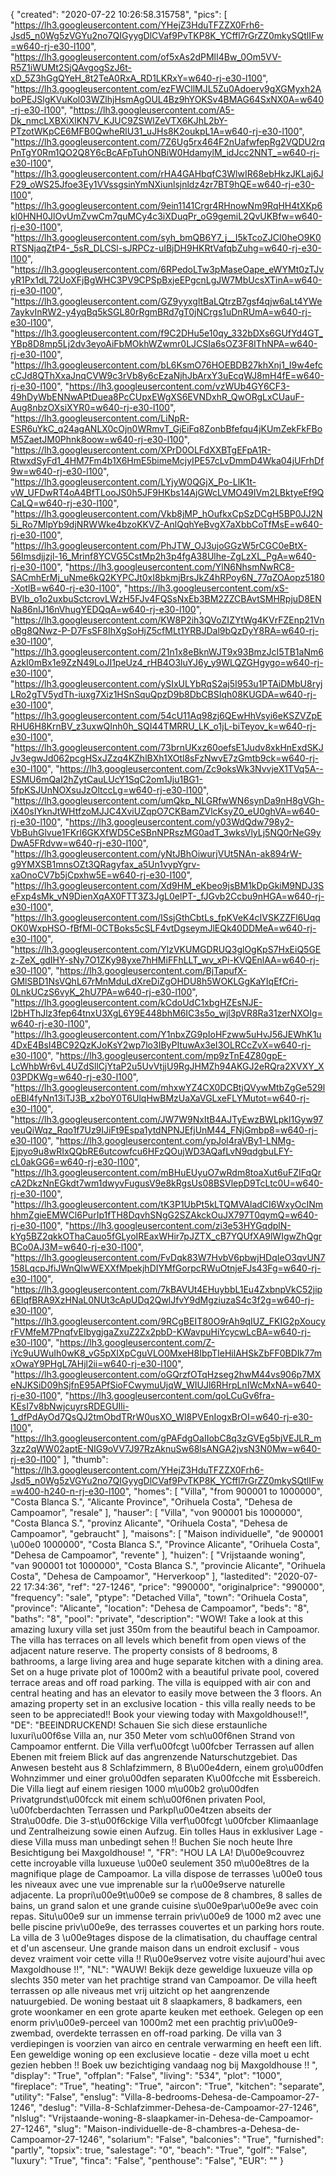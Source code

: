 {
"created": "2020-07-22 10:26:58.315758",
"pics": [
"https://lh3.googleusercontent.com/YHejZ3HduTFZZX0Frh6-Jsd5_n0Wg5zVGYu2no7QIGyygDlCVaf9PvTKP8K_YCffl7rGrZZ0mkySQtlIFw=w640-rj-e30-l100",
"https://lh3.googleusercontent.com/of5xAs2dPMlI4Bw_0Om5VV-R5Z1iWUMt2SjQAvgogSzJ6t-xD_5Z3hGgQYeH_8t2TeA0RxA_RD1LKRxY=w640-rj-e30-l100",
"https://lh3.googleusercontent.com/ezFWCllMJL5Zu0Adoerv9gXGMyxh2AboPEJSlgKVuKol03WZlhjHsmAgOUL4Bz9hYOKSv4BMAG64SxNX0A=w640-rj-e30-l100",
"https://lh3.googleusercontent.com/A5-Dk_nmcLXBXiXlKN7V_KJUC9ZSWlZeVTX6KJhL2bY-PTzotWKpCE6MFB0QwheRlU31_uJHs8K2oukpL1A=w640-rj-e30-l100",
"https://lh3.googleusercontent.com/7Z6Ug5rx464F2nUafwfepRg2VQDU2rqPnTgY0Rm1QO2Q8Y6cBcAFpTuhONBiW0HdamylM_idJcc2NNT_=w640-rj-e30-l100",
"https://lh3.googleusercontent.com/rHA4GAHbqfC3WlwIR68ebHkzJKLaj6JF29_oWS25Jfoe3Ey1VVssgsinYmNXiunlsjnldz4zr7BT9hQE=w640-rj-e30-l100",
"https://lh3.googleusercontent.com/9ein1141Crgr4RHnowNm9RqHH4tXKp6kl0HNH0JlOvUmZvwCm7quMCy4c3iXDuqPr_oG9gemiL2QvUKBfw=w640-rj-e30-l100",
"https://lh3.googleusercontent.com/syh_bmQB6Y7_j__I5kTcoZJCI0heO9K0RTSNjaqZtP4-_5sR_DLCSl-sJRPCz-uIBjDH9HKRtVafqbZuhg=w640-rj-e30-l100",
"https://lh3.googleusercontent.com/6RPedoLTw3pMaseOape_eWYMt0zTJvyR1Px1dL72UoXFjBgWHC3PV9CPSpBxjeEPgcnLgJW7MbUcsXTinA=w640-rj-e30-l100",
"https://lh3.googleusercontent.com/GZ9yyxgltBaLQtrzB7gsf4qjw6aLt4YWe7aykvInRW2-y4yqBq5kSGL80rRgmBRd7gT0jNCrgs1uDnRUmA=w640-rj-e30-l100",
"https://lh3.googleusercontent.com/f9C2DHu5e10qy_332bDXs6GUfYd4GT_YBp8D8mp5Lj2dv3eyoAiFbMOkhWZwmr0LJCSIa6sOZ3F8IThNPA=w640-rj-e30-l100",
"https://lh3.googleusercontent.com/bL6KsmO76HOEBDB27khXnj1_I9w4efccCJd8QThXxaJnqCVW9c3rVb8y6cEzaNjhJbArxY3uEcqWJ8mH4fE=w640-rj-e30-l100",
"https://lh3.googleusercontent.com/vzWUb4GY6CF3-49hDyWbENNwAPtDuea8PcCUpxEWgXS6EVNDxhR_QwORgLxCUauF-Aug8nbzOXsiXYR0=w640-rj-e30-l100",
"https://lh3.googleusercontent.com/LiNpR-ESR6uYkC_q24agANLX0cOjn0WRmvT_GjEiFq8ZonbBfefqu4jKUmZekFkFBoM5ZaetJM0Phnk8oow=w640-rj-e30-l100",
"https://lh3.googleusercontent.com/XPrD0OLFdXXBTgEFpA1R-RtwxdSyFd1_4HM7Fm4b1X6HmE5bimeMcjyIPE57cLvDmmD4Wka04jUFrhDf9w=w640-rj-e30-l100",
"https://lh3.googleusercontent.com/LYjyW0QGjX_Po-LlK1t-vW_UFDwRT4oA4BfTLooJS0h5JF9HKbs14AjGWcLVMO49IVm2LBktyeEf9QCaLQ=w640-rj-e30-l100",
"https://lh3.googleusercontent.com/Vkb8jMP_hOufkxCpSzDCgH5BP0JJ2N5i_Ro7MlpYb9djNRWWke4bzoKKVZ-AnlQqhYeBvgX7aXbbCoTfMsE=w640-rj-e30-l100",
"https://lh3.googleusercontent.com/PhJTW_OJ3ujoGGzW5rCGC0eBtX-56Imsdjjzjl-16_Mrinf8YCVG5CstMp2h3p4fgA38Ulhe-ZgLzXL_PgA=w640-rj-e30-l100",
"https://lh3.googleusercontent.com/YlN6NhsmNwRC8-SACmhErMj_uNme6kQ2KYPCJt0xI8bkmjBrsJkZ4hRPoy6N_77qZOAopz5180-XotlB=w640-rj-e30-l100",
"https://lh3.googleusercontent.com/xS-BVlb_o1o2uxbuSctcrovLWzH5FJv4FQSsNxEb3BM2ZZCBAvtSMHRpjuD8ENNa86nIJ16nVhugYEDQqA=w640-rj-e30-l100",
"https://lh3.googleusercontent.com/KW8P2ih3QVoZIZYtWg4KVrFZEnp21VnoBg8QNwz-P-D7FsSF8IhXgSoHjZ5cfMLt1YRBJDal9bQzDyY8RA=w640-rj-e30-l100",
"https://lh3.googleusercontent.com/21n1x8eBknWJT9x93BmzJcI5TB1aNm6AzkI0mBx1e9ZzN49LoJI1peUz4_rHB4O3luYJ6y_y9WLQZGHgygo=w640-rj-e30-l100",
"https://lh3.googleusercontent.com/ySIxULYbRqS2aj5I953u1PTAiDMbU8ryjLRo2gTV5ydTh-iuxg7Xiz1HSnSquQpzD9b8DbCBSIqh08KUGDA=w640-rj-e30-l100",
"https://lh3.googleusercontent.com/54cU11Aq98zj6QEwHhVsyi6eKSZVZpERHU6H8KrnBV_z3uxwQInh0h_SQI44TMRRU_LK_o1jL-biTeyov_k=w640-rj-e30-l100",
"https://lh3.googleusercontent.com/73brnUKxz60oefsE1Judv8xkHnExdSKJJv3egwJd062pcgHSxJZzq4KZhlBXh1XOtl8sFzNwvE7zGmtb9ck=w640-rj-e30-l100",
"https://lh3.googleusercontent.com/Zc9oksWk3NvvjeX1TVq5A--ESMU6mQaI2hZytCauLUcY1SqC2om1Jju1BG1-5fpKSJUnNOXsuJzOltccLg=w640-rj-e30-l100",
"https://lh3.googleusercontent.com/umQkp_NLGRfwWN6synDa9nH8gVGh-iX40sIYknJtWHtfzoMJJC4XviUZqpO7CKBamZVlcKsyZ0_eU0ghVA=w640-rj-e30-l100",
"https://lh3.googleusercontent.com/y03WdQdw798y2-VbBuhGlvue1FKrl6GKXfWD5CeSBnNPRszMG0adT_3wksVlyLj5NQ0rNeG9yDwA5FRdvw=w640-rj-e30-l100",
"https://lh3.googleusercontent.com/yNtJBhOiwurjVUt5NAn-ak894rW-g9YMXSB1mnsOZt3QRagyfax_a5Un1vypYgrv-xaOnoCV7b5jCpxhw5E=w640-rj-e30-l100",
"https://lh3.googleusercontent.com/Xd9HM_eKbeo9jsBM1kDpGkiM9NDJ3SeFxp4sMk_vN9DienXqAX0FTT3Z3JgL0elPT-_fJGvb2Ccbu9nHGA=w640-rj-e30-l100",
"https://lh3.googleusercontent.com/lSsjGthCbtLs_fpKVeK4cIVSKZZFl6UqqOK0WxpHSO-fBfMl-0CTBoks5cSLF4vtDgseymJlEQk40DDMeA=w640-rj-e30-l100",
"https://lh3.googleusercontent.com/YlzVKUMGDRUQ3glOgKpS7HxEiQ5GEz-ZeX_gdIHY-sNy7O1ZKy98yxe7hHMiFFhLLT_wv_xPi-KVQEnlAA=w640-rj-e30-l100",
"https://lh3.googleusercontent.com/BjTapufX-GMlSBD1NsVQhL67rMnMduLdXreDiZgOHDU8h5WOKLGgKaYIqEfCri-0LnkUCzS6vyK_2hU7PA=w640-rj-e30-l100",
"https://lh3.googleusercontent.com/kCdoUdC1xbgHZEsNJE-l2bHThJlz3fep64tnxU3XgL6Y9E448bhM6IC3s5o_wjl3pVR8Ra31zerNXOIg=w640-rj-e30-l100",
"https://lh3.googleusercontent.com/Y1nbxZG9pIoHFzww5uHvJ56JEWhK1u4DxE4BsI4BC92QzKJoKsY2wp7lo3IByPItuwAx3eI3OLRCcZvX=w640-rj-e30-l100",
"https://lh3.googleusercontent.com/mp9zTnE4Z80gpE-LcWhbWr6vL4UZdSllCjYtaP2u5UvVtjjU9RgJHMZh94AKGJ2eRQra2XVXY_X03PDKWg=w640-rj-e30-l100",
"https://lh3.googleusercontent.com/mhxwYZ4CX0DCBtjQVywMtbZgGe529loEBl4fyNn13iTJ3B_x2boY0T6UlqHwBMzUaXaVGLxeFLYMutot=w640-rj-e30-l100",
"https://lh3.googleusercontent.com/JW7W9NxItB4AJTyEwzBWLpkl1Gyw97veuQiWqz_Rqo1f7Uz9IJiFt9Espa1ytdNPNJEfjUnM44_FNjGmbp8=w640-rj-e30-l100",
"https://lh3.googleusercontent.com/ypJol4raVBy1-LNMg-Ejpyo9u8wRIxQQbRE6utcowfcu6HFzQOujWD3AQafLvN9qdgbuLFY-cL0akGG6=w640-rj-e30-l100",
"https://lh3.googleusercontent.com/mBHuEUyuO7wRdm8toaXut6uFZIFqQrcA2DkzNnEGkdt7wm1dwyvFugusV9e8kRgsUs08BSVlepD9TcLtc0U=w640-rj-e30-l100",
"https://lh3.googleusercontent.com/tK3P1UbPt5kLTQMVAladCI6WxyOcINmhhmZgieEMWCl6PurIp1fTH8DqvhSNgG2SZAkckOuJX797T0qymQ=w640-rj-e30-l100",
"https://lh3.googleusercontent.com/zi3e53HYGqdplN-kYg5BZ2qkkOThaCauo5fGLyoIREaxWHir7pJZTX_cB7YQUfXA9lWIgwZhQgrBCo0AJ3M=w640-rj-e30-l100",
"https://lh3.googleusercontent.com/FvDqk83W7HvbV6pbwjHDqIeO3qvUN7158LqcpJfiJWnQlwWEXXfMpekjhDIYMfGorpcRWuOtnjeFJs43Fg=w640-rj-e30-l100",
"https://lh3.googleusercontent.com/7kBAVUt4EHuybbL1Eu4ZxbnpVkC52jip6ElqfBRA9XzHNaL0NUt3cApUDq2QwlJfvY9dMgziuzaS4c3f2g=w640-rj-e30-l100",
"https://lh3.googleusercontent.com/9RCgBEIT80O9rAh9qIUZ_FKIG2pXoucyrFVMfeM7PnqfvEIbygjgaZxuZ2Zx2pbD-KWavpuHiYcycwLcBA=w640-rj-e30-l100",
"https://lh3.googleusercontent.com/Z-iYc9uUWuIh0wK8_vG5pXIXpCguVLO0MxeH8IbpTIeHilAHSkZbFF0BDIk77mxOwaY9PHgL7AHjl2ii=w640-rj-e30-l100",
"https://lh3.googleusercontent.com/oGQrzfOTqHzseg2hwM44vs906p7MXeNJKSiD09hSjfnE95APfSioFCwymuUjqW_WIUJl6RHrpLnIWcMxNA=w640-rj-e30-l100",
"https://lh3.googleusercontent.com/qoLCuGv6fra-KEsI7v8bNwjcuyrsRDEGUIli-1_dfPdAyOd7QsQJ2tmObdTRrW0usXO_Wl8PVEnIogxBrOI=w640-rj-e30-l100",
"https://lh3.googleusercontent.com/gPAFdgOaIIobC8q3zGVEg5bjVEJLR_m3zz2qWW02aptE-NIG9oVV7J97RzAknuSw68lsANGA2jvsN3N0Mw=w640-rj-e30-l100"
],
"thumb": "https://lh3.googleusercontent.com/YHejZ3HduTFZZX0Frh6-Jsd5_n0Wg5zVGYu2no7QIGyygDlCVaf9PvTKP8K_YCffl7rGrZZ0mkySQtlIFw=w400-h240-n-rj-e30-l100",
"homes": [
"Villa",
"from 900001 to 1000000",
"Costa Blanca S.",
"Alicante Province",
"Orihuela Costa",
"Dehesa de Campoamor",
"resale"
],
"hauser": [
"Villa",
"von 900001 bis 1000000",
"Costa Blanca S.",
"provinz Alicante",
"Orihuela Costa",
"Dehesa de Campoamor",
"gebraucht"
],
"maisons": [
"Maison individuelle",
"de 900001 \u00e0 1000000",
"Costa Blanca S.",
"Province Alicante",
"Orihuela Costa",
"Dehesa de Campoamor",
"revente"
],
"huizen": [
"Vrijstaande woning",
"van 900001 tot 1000000",
"Costa Blanca S.",
"provincie Alicante",
"Orihuela Costa",
"Dehesa de Campoamor",
"Herverkoop"
],
"lastedited": "2020-07-22 17:34:36",
"ref": "27-1246",
"price": "990000",
"originalprice": "990000",
"frequency": "sale",
"ptype": "Detached Villa",
"town": "Orihuela Costa",
"province": "Alicante",
"location": "Dehesa de Campoamor",
"beds": "8",
"baths": "8",
"pool": "private",
"description": "WOW! Take a look at this amazing luxury villa set just 350m from the beautiful beach in Campoamor. The villa has terraces on all levels which benefit from open views of the adjacent nature reserve. The property consists of 8 bedrooms, 8 bathrooms, a large living area and huge separate kitchen with a dining area. Set on a huge private plot of 1000m2 with a beautiful private pool, covered terrace areas and off road parking. The villa is equipped with air con and central heating and has an elevator to easily move between the 3 floors. An amazing property set in an exclusive location - this villa really needs to be seen to be appreciated!! Book your viewing today with Maxgoldhouse!!",
"DE": "BEEINDRUCKEND! Schauen Sie sich diese erstaunliche luxuri\u00f6se Villa an, nur 350 Meter vom sch\u00f6nen Strand von Campoamor entfernt. Die Villa verf\u00fcgt \u00fcber Terrassen auf allen Ebenen mit freiem Blick auf das angrenzende Naturschutzgebiet. Das Anwesen besteht aus 8 Schlafzimmern, 8 B\u00e4dern, einem gro\u00dfen Wohnzimmer und einer gro\u00dfen separaten K\u00fcche mit Essbereich. Die Villa liegt auf einem riesigen 1000 m\u00b2 gro\u00dfen Privatgrundst\u00fcck mit einem sch\u00f6nen privaten Pool, \u00fcberdachten Terrassen und Parkpl\u00e4tzen abseits der Stra\u00dfe. Die 3-st\u00f6ckige Villa verf\u00fcgt \u00fcber Klimaanlage und Zentralheizung sowie einen Aufzug. Ein tolles Haus in exklusiver Lage - diese Villa muss man unbedingt sehen !! Buchen Sie noch heute Ihre Besichtigung bei Maxgoldhouse!  ",
"FR": "HOU LA LA! D\u00e9couvrez cette incroyable villa luxueuse \u00e0 seulement 350 m\u00e8tres de la magnifique plage de Campoamor. La villa dispose de terrasses \u00e0 tous les niveaux avec une vue imprenable sur la r\u00e9serve naturelle adjacente. La propri\u00e9t\u00e9 se compose de 8 chambres, 8 salles de bains, un grand salon et une grande cuisine s\u00e9par\u00e9e avec coin repas. Situ\u00e9 sur un immense terrain priv\u00e9 de 1000 m2 avec une belle piscine priv\u00e9e, des terrasses couvertes et un parking hors route. La villa de 3 \u00e9tages dispose de la climatisation, du chauffage central et d'un ascenseur. Une grande maison dans un endroit exclusif - vous devez vraiment voir cette villa !! R\u00e9servez votre visite aujourd'hui avec Maxgoldhouse !!",
"NL": "WAUW! Bekijk deze geweldige luxueuze villa op slechts 350 meter van het prachtige strand van Campoamor. De villa heeft terrassen op alle niveaus met vrij uitzicht op het aangrenzende natuurgebied. De woning bestaat uit 8 slaapkamers, 8 badkamers, een grote woonkamer en een grote aparte keuken met eethoek. Gelegen op een enorm priv\u00e9-perceel van 1000m2 met een prachtig priv\u00e9-zwembad, overdekte terrassen en off-road parking. De villa van 3 verdiepingen is voorzien van airco en centrale verwarming en heeft een lift. Een geweldige woning op een exclusieve locatie - deze villa moet u echt gezien hebben !! Boek uw bezichtiging vandaag nog bij Maxgoldhouse !!  ",
"display": "True",
"offplan": "False",
"living": "534",
"plot": "1000",
"fireplace": "True",
"heating": "True",
"aircon": "True",
"kitchen": "separate",
"utility": "False",
"enslug": "Villa-8-bedrooms-Dehesa-de-Campoamor-27-1246",
"deslug": "Villa-8-Schlafzimmer-Dehesa-de-Campoamor-27-1246",
"nlslug": "Vrijstaande-woning-8-slaapkamer-in-Dehesa-de-Campoamor-27-1246",
"slug": "Maison-individuelle-de-8-chambres-a-Dehesa-de-Campoamor-27-1246",
"solarium": "False",
"balconies": "True",
"furnished": "partly",
"topsix": true,
"salestage": "0",
"beach": "True",
"golf": "False",
"luxury": "True",
"finca": "False",
"penthouse": "False",
"EUR": ""
}